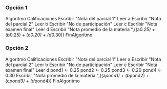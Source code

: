 ### Opción 1

Algoritmo Calificaciones
	Escribir "Nota del parcial 1"
	Leer a
	Escribir "Nota del parcial 2"
	Leer b
	Escribir "No de participación"
	Leer c
	Escribir "Nota examen final"
	Leer d
	Escribir "Nota promedio de la materia ",((a*0.25) + (b*0.25) + (c*0.20) + (d*0.30))
FinAlgoritmo



### Opción 2

Algoritmo Calificaciones
	Escribir "Nota del parcial 1"
	Leer a
	Escribir "Nota del parcial 2"
	Leer b
	Escribir "No de participación"
	Leer c
	Escribir "Nota examen final"
	Leer d
	pond1 <- 0.25
	pond2 <- 0.25
	pond3 <- 0.20
	pond4 <- 0.30
	Escribir "Nota promedio de la materia ",((a*pond1) + (b*pond2) + (c*pond3) + (d*pond4))
FinAlgoritmo
